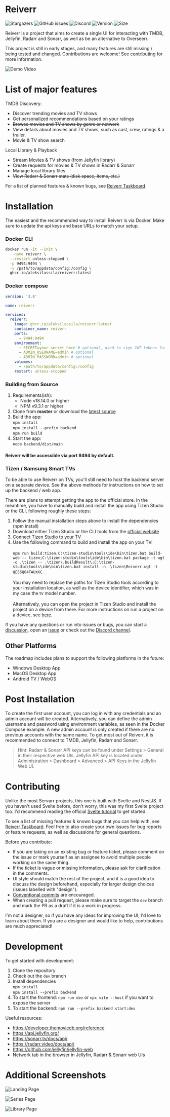 # Reiverr

![Stargazers](https://img.shields.io/github/stars/aleksilassila/reiverr)
![GitHub issues](https://img.shields.io/github/issues/aleksilassila/reiverr)
![Discord](https://img.shields.io/discord/923259625145524354)
![Version](https://ghcr-badge.egpl.dev/aleksilassila/reiverr/latest_tag?color=%2344cc11&ignore=latest&label=version&trim=)
![Size](https://ghcr-badge.egpl.dev/aleksilassila/reiverr/size?color=%2344cc11&tag=latest&label=image+size&trim=)

Reiverr is a project that aims to create a single UI for interacting with TMDB, Jellyfin, Radarr and Sonarr, as well as
be an alternative to Overseerr.

This project is still in early stages, and many features are still missing / being tested and changed.
Contributions are welcome! See [contributing](#Contributing) for more information.

![Demo Video](images/reiverr-demo.gif)

# List of major features

TMDB Discovery:

- Discover trending movies and TV shows
- Get personalized recommendations based on your ratings
- ~~Browse movies and TV shows by genre or network~~
- View details about movies and TV shows, such as cast, crew, ratings & a trailer.
- Movie & TV show search

Local Library & Playback

- Stream Movies & TV shows (from Jellyfin library)
- Create requests for movies & TV shows in Radarr & Sonarr
- Manage local library files
- ~~View Radarr & Sonarr stats (disk space, items, etc.)~~
  
For a list of planned features & known bugs, see [Reiverr Taskboard](https://github.com/users/aleksilassila/projects/5).

# Installation

The easiest and the recommended way to install Reiverr is via Docker. Make sure to update the api keys and base URLs to match your setup.

### Docker CLI

```sh
docker run -it --init \
  --name reiverr \
  --restart unless-stopped \
  -p 9494:9494 \
  -v /path/to/appdata/config:/config \
  ghcr.io/aleksilassila/reiverr:latest
```

### Docker compose

```yaml
version: '3.8'

name: reiverr

services:
  reiverr:
    image: ghcr.io/aleksilassila/reiverr:latest
    container_name: reiverr
    ports:
      - 9494:9494
    environment:
      - SECRET=your_secret_here # optional, used to sign JWT tokens for authentication. If not set, sessions will not persist between server restarts. Use a random string.
      - ADMIN_USERNAME=admin # optional
      - ADMIN_PASSWORD=admin # optional
    volumes:
      - /path/to/appdata/config:/config
    restart: unless-stopped
```

### Building from Source

1. Requirements(ish):
   - Node v18.14.0 or higher
   - NPM v9.3.1 or higher
2. Clone from **master** or download the [latest source](https://github.com/aleksilassila/reiverr/releases)
3. Build the app:\
   `npm install`\
   `npm install --prefix backend`\
   `npm run build`
4. Start the app:\
   `node backend/dist/main`

#### Reiverr will be accessible via port 9494 by default.

### Tizen / Samsung Smart TVs

To be able to use Reiverr on TVs, you'll still need to host the backend server on a separate device.
See the above methods for instructions on how to set up the backend / web app.

There are plans to attempt getting the app to the official store. In the meantime, you have to manually build and install
the app using Tizen Studio or the CLI, following roughly these steps:

1. Follow the manual installation steps above to install the dependencies (npm install)
2. Download either Tizen Studio or the CLI tools from the [official website](https://developer.tizen.org/development/tizen-studio/download)
3. [Connect Tizen Studio to your TV](https://developer.samsung.com/smarttv/develop/getting-started/using-sdk/tv-device.html)
4. Use the following command to build and install the app on your TV:\
\
`npm run build:tizen;C:\tizen-studio\tools\ide\bin\tizen.bat build-web -- tizen;C:\tizen-studio\tools\ide\bin\tizen.bat package -t wgt -o .\tizen -- .\tizen\.buildResult\;C:\tizen-studio\tools\ide\bin\tizen.bat install -n .\tizen\Reiverr.wgt -t QE55Q64TAUXXC`.\
\
You may need to replace the paths for Tizen Studio tools according to your installation location, as well as the device identifier, which was in my case the tv model number.\
\
Alternatively, you can open the project in Tizen Studio and install the project on a device from there. For more instructions on run a project on a device, see [here](https://docs.tizen.org/application/web/get-started/tv/first-samsung-tv-app/#run-on-a-target-device).

If you have any questions or run into issues or bugs, you can start a [discussion](https://github.com/aleksilassila/reiverr/discussions),
open an [issue](https://github.com/aleksilassila/reiverr/issues)
or check out the [Discord channel](https://discord.gg/enypPQh6pz).

## Other Platforms

The roadmap includes plans to support the following platforms in the future:

- Windows Desktop App
- MacOS Desktop App
- Android TV / WebOS

# Post Installation

To create the first user account, you can log in with any credentials and an admin account will be created.
Alternatively, you can define the admin username and password using environment variables,
as seen in the Docker Compose example. A new admin account is only created if there are no previous accounts with the same name.
To get most out of Reiverr, it is recommended to connect to TMDB, Jellyfin, Radarr and Sonarr.

> Hint: Radarr & Sonarr API keys can be found under Settings > General in their respective web UIs. Jellyfin API key is located under Administration > Dashboard > Advanced > API Keys in the Jellyfin Web UI.


# Contributing

Unlike the most Servarr projects, this one is built with Svelte and NestJS. If you haven't used Svelte before,
don't worry, this was my first Svelte project too. I'd recommend reading the official [Svelte tutorial](https://learn.svelte.dev/tutorial/welcome-to-svelte) to
get started.

To see a list of missing features & known bugs that you can help with,
see [Reiverr Taskboard](https://github.com/users/aleksilassila/projects/7). Feel free to also create your own
issues for bug reports or feature requests, as well as discussions for general questions.

Before you contribute:

- If you are taking on an existing bug or feature ticket, please comment on the issue or mark yourself as an assignee to avoid multiple people working on the same thing.
- If the ticket is vague or missing information, please ask for clarification in the comments.
- UI style should match the rest of the project, and it is a good idea to discuss the design beforehand, especially for larger design choices (issues labelled with "design").
- [Conventional commits](https://www.conventionalcommits.org/en/v1.0.0/) are encouraged.
- When creating a pull request, please make sure to target the `dev` branch and mark the PR as a draft if it is a work in progress.

I'm not a designer, so if you have any ideas for improving the UI, I'd love to learn about them. If you are a designer and would like to help, contributions are much appreciated!

# Development

To get started with development:

1. Clone the repository
2. Check out the `dev` branch
3. Install dependencies\
   `npm install`\
   `npm install --prefix backend`
4. To start the frontend: `npm run dev` or `npx vite --host` if you want to expose the server
5. To start the backend: `npm run --prefix backend start:dev`

Useful resources:

- https://developer.themoviedb.org/reference
- https://api.jellyfin.org/
- https://sonarr.tv/docs/api/
- https://radarr.video/docs/api/
- https://github.com/jellyfin/jellyfin-web
- Network tab in the browser in Jellyfin, Radarr & Sonarr web UIs

# Additional Screenshots

![Landing Page](images/screenshot-1.png)

![Series Page](images/screenshot-2.png)

![Library Page](images/screenshot-3.png)
